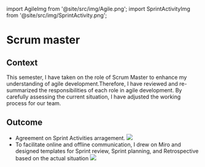 import AgileImg from '@site/src/img/Agile.png';
import SprintActivityImg from '@site/src/img/SprintActivity.png';

# Scrum master

## Context

This semester, I have taken on the role of Scrum Master to enhance my understanding of agile development.Therefore, I have reviewed and re-summarized the responsibilities of each role in agile development. By carefully assessing the current situation, I have adjusted the working process for our team.

## Outcome

- Agreement on Sprint Activities arragement.
  <img src={AgileImg} />
- To facilitate online and offline communication, I drew on Miro and designed templates for Sprint review, Sprint planning, and Retrospective based on the actual situation
  <img src={SprintActivityImg} />
